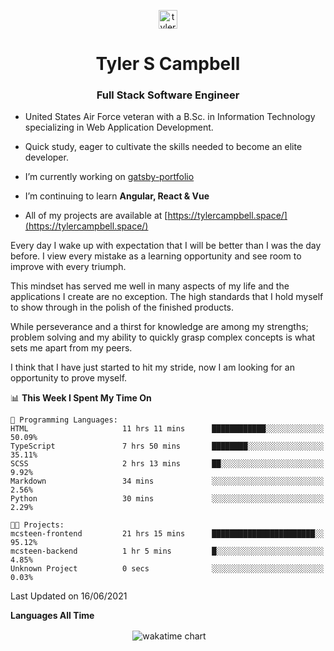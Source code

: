 <p align="center">
<a href="https://linkedin.com/in/tyler-campbell36" target="blank"><img align="center" src="https://cdn.jsdelivr.net/npm/simple-icons@3.0.1/icons/linkedin.svg" alt="tyler-campbell36" height="30" width="30" /></a>
</p>
<h1 align="center">Tyler S Campbell</h1>
<h3 align="center">Full Stack Software Engineer</h3>

* United States Air Force veteran with a B.Sc. in Information Technology specializing in Web Application Development. 

* Quick study, eager to cultivate the skills needed to become an elite developer.

* I’m currently working on [gatsby-portfolio](https://github.com/t36campbell/gatsby-portfolio)

* I’m continuing to learn **Angular, React & Vue**

* All of my projects are available at [https://tylercampbell.space/](https://tylercampbell.space/)

Every day I wake up with expectation that I will be better than I was the day before. I view every mistake as a learning opportunity and see room to improve with every triumph.

This mindset has served me well in many aspects of my life and the applications I create are no exception. The high standards that I hold myself to show through in the polish of the finished products.

While perseverance and a thirst for knowledge are among my strengths; problem solving and my ability to quickly grasp complex concepts is what sets me apart from my peers.

I think that I have just started to hit my stride, now I am looking for an opportunity to prove myself.

<!--START_SECTION:waka-->
📊 **This Week I Spent My Time On** 

```text
💬 Programming Languages: 
HTML                     11 hrs 11 mins      ████████████░░░░░░░░░░░░░   50.09% 
TypeScript               7 hrs 50 mins       ████████░░░░░░░░░░░░░░░░░   35.11% 
SCSS                     2 hrs 13 mins       ██░░░░░░░░░░░░░░░░░░░░░░░   9.92% 
Markdown                 34 mins             ░░░░░░░░░░░░░░░░░░░░░░░░░   2.56% 
Python                   30 mins             ░░░░░░░░░░░░░░░░░░░░░░░░░   2.29%

🐱‍💻 Projects: 
mcsteen-frontend         21 hrs 15 mins      ███████████████████████░░   95.12% 
mcsteen-backend          1 hr 5 mins         █░░░░░░░░░░░░░░░░░░░░░░░░   4.85% 
Unknown Project          0 secs              ░░░░░░░░░░░░░░░░░░░░░░░░░   0.03%

```


 Last Updated on 16/06/2021
<!--END_SECTION:waka-->
**Languages All Time** 
<p align="center">&nbsp;<img align="center" alt="wakatime chart"
src="https://wakatime.com/share/@738aac7f-8868-4bc3-a1df-4c36703ee4b6/f86255e0-cf1e-483e-9ae4-5c0fdb9a56f8.png"/></p>

